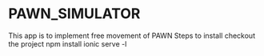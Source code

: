 # PAWN_SIMULATOR
This app is to implement free movement of PAWN
Steps to install 
checkout the project
npm install
ionic serve -l
